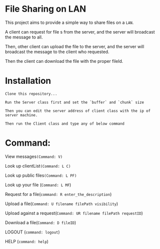 ###
File Sharing on LAN
===================

This project aims to provide a simple way to share files on a `LAN`.

A client can request for file s from the server, and the server will broadcast the message to all.

Then, other client can upload the file to the server, and the server will broadcast the message to the client who requested.

Then the client can download the file with the proper fileId.

###
Installation
============
    Clone this repository...
    
    Run the Server class first and set the `buffer` and `chunk` size
    
    Then you can edit the server address of client class with the ip of server machine.
    
    Then run the Client class and type any of below command 

###
Command:
======================
View messages`(Command: V)`

Look up clientList`(Command: L C)` 

Look up public files`(Command: L PF)`

Look up your file (`Command: L MF`)

Request for a file(`command: R enter_the_description`)

Upload a file(`Command: U filename filePath visibility`)

Upload against a request(`Command: UR filename filePath requestID`)

Download a file(`Command: D fileID`)

LOGOUT (`command: logout`)

HELP (`command: help`)